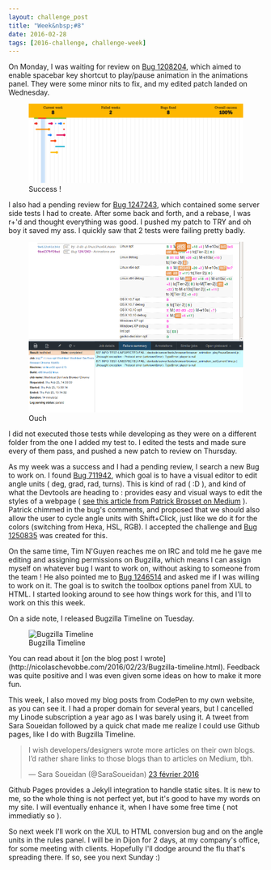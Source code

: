 ```yaml
---
layout: challenge_post
title: "Week&nbsp;#8"
date: 2016-02-28
tags: [2016-challenge, challenge-week]
---
```


On Monday, I was waiting for review on [Bug 1208204](https://bugzilla.mozilla.org/show_bug.cgi?id=1208204), which aimed to enable spacebar key shortcut to play/pause animation in the animations panel. They were some minor nits to fix, and my edited patch landed on Wednesday.

<figure>
<img src="/images/posts_assets/2016-02-28-Week-8/challenge.png" alt="Bugzilla Timeline">
<figcaption>Success !</figcaption>
</figure>

I also had a pending review for [Bug 1247243](https://bugzilla.mozilla.org/show_bug.cgi?id=1247243), which contained some server side tests I had to create. After some back and forth, and a rebase, I was r+'d and thought everything was good. I pushed my patch to TRY and oh boy it saved my ass. I quickly saw that 2 tests were failing pretty badly.

<figure>
<img src="/images/posts_assets/2016-02-28-Week-8/try_fail.png" alt="Bugzilla Timeline">
<figcaption>Ouch</figcaption>
</figure>

I did not executed those tests while developing as they were on a different folder from the one I added my test to. I edited the tests and made sure every of them pass, and pushed a new patch to review on Thursday.

As my week was a success and I had a pending review, I search a new Bug to work on. I found [Bug 711942](https://bugzilla.mozilla.org/show_bug.cgi?id=711942), which goal is to have a visual editor to edit angle units ( deg, grad, rad, turns). This is kind of rad ( :D ), and kind of what the Devtools are heading to : provides easy and visual ways to edit the styles of a webpage ( [see this article from Patrick Brosset on Medium](https://medium.com/@patrickbrosset/devtools-for-creative-people-1eef09c1ec0d#.h02wzq5ri) ). Patrick chimmed in the bug's comments, and proposed that we should also allow the user to cycle angle units with Shift+Click, just like we do it for the colors (switching from Hexa, HSL, RGB). I accepted the challenge and [Bug 1250835](https://bugzilla.mozilla.org/show_bug.cgi?id=1250835) was created for this.

On the same time, Tim N'Guyen reaches me on IRC and told me he gave me editing and assigning permissions on Bugzilla, which means I can assign myself on whatever bug I want to work on, without asking to someone from the team ! He also pointed me to [Bug 1246514](https://bugzilla.mozilla.org/show_bug.cgi?id=1246514) and asked me if I was willing to work on it. The goal is to switch the toolbox options panel from XUL to HTML. I started looking around to see how things work for this, and I'll to work on this this week.

On a side note, I released Bugzilla Timeline on Tuesday.
<figure>
<img src="http://nicolaschevobbe.com/images/bz-timeline.gif" alt="Bugzilla Timeline">
<figcaption>Bugzilla Timeline</figcaption>
</figure>
You can read about it [on the blog post I wrote](http://nicolaschevobbe.com/2016/02/23/Bugzilla-timeline.html). Feedback was quite positive and I was even given some ideas on how to make it more fun.

This week, I also moved my blog posts from CodePen to my own website, as you can see it. I had a proper domain for several years, but I cancelled my Linode subscription a year ago as I was barely using it. A tweet from Sara Soueidan followed by a quick chat made me realize I could use Github pages, like I do with Bugzilla Timeline.

<blockquote class="twitter-tweet" data-lang="fr"><p lang="en" dir="ltr">I wish developers/designers wrote more articles on their own blogs. I’d rather share links to those blogs than to articles on Medium, tbh.</p>&mdash; Sara Soueidan (@SaraSoueidan) <a href="https://twitter.com/SaraSoueidan/status/702063641877725184">23 février 2016</a></blockquote>
<script async src="//platform.twitter.com/widgets.js" charset="utf-8"></script>

Github Pages provides a Jekyll integration to handle static sites. It is new to me, so the whole thing is not perfect yet, but it's good to have my words on my site. I will eventually enhance it, when I have some free time ( not immediatly so ).

So next week I'll work on the XUL to HTML conversion bug and on the angle units in the rules panel. I will be in Dijon for 2 days, at my company's office, for some meeting with clients. Hopefully I'll dodge around the flu that's spreading there. If so, see you next Sunday :)
